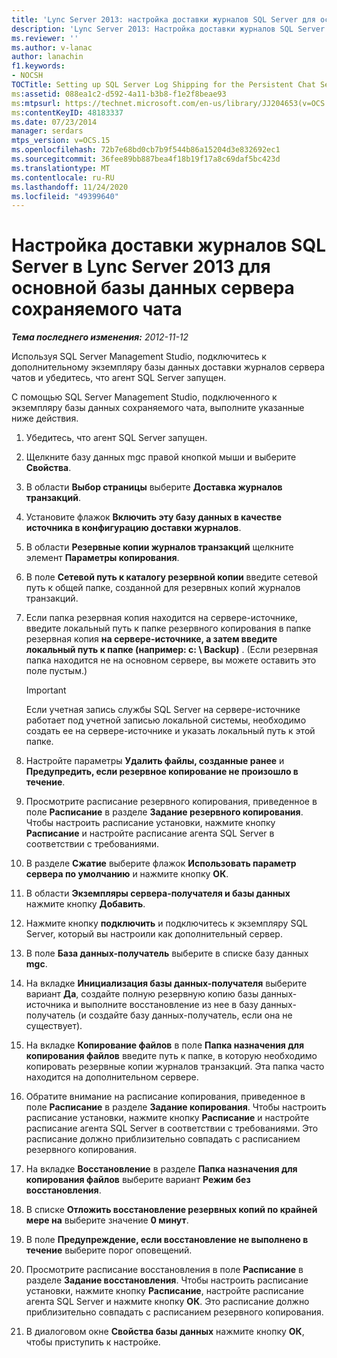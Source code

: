 ```yaml
---
title: 'Lync Server 2013: настройка доставки журналов SQL Server для основной базы данных сервера сохраняемого чата'
description: 'Lync Server 2013: Настройка доставки журналов SQL Server для базы данных сервера сохраняемого чата.'
ms.reviewer: ''
ms.author: v-lanac
author: lanachin
f1.keywords:
- NOCSH
TOCTitle: Setting up SQL Server Log Shipping for the Persistent Chat Server primary database
ms:assetid: 088ea1c2-d592-4a11-b3b8-f1e2f8beae93
ms:mtpsurl: https://technet.microsoft.com/en-us/library/JJ204653(v=OCS.15)
ms:contentKeyID: 48183337
ms.date: 07/23/2014
manager: serdars
mtps_version: v=OCS.15
ms.openlocfilehash: 72b7e68bd0cb7b9f544b86a15204d3e832692ec1
ms.sourcegitcommit: 36fee89bb887bea4f18b19f17a8c69daf5bc423d
ms.translationtype: MT
ms.contentlocale: ru-RU
ms.lasthandoff: 11/24/2020
ms.locfileid: "49399640"
---
```

# <a name="setting-up-sql-server-log-shipping-in-lync-server-2013-for-the-persistent-chat-server-primary-database"></a>Настройка доставки журналов SQL Server в Lync Server 2013 для основной базы данных сервера сохраняемого чата

<div data-xmlns="http://www.w3.org/1999/xhtml">

<div class="topic" data-xmlns="http://www.w3.org/1999/xhtml" data-msxsl="urn:schemas-microsoft-com:xslt" data-cs="https://msdn.microsoft.com/">

<div data-asp="https://msdn2.microsoft.com/asp">



</div>

<div id="mainSection">

<div id="mainBody">

<span> </span>

_**Тема последнего изменения:** 2012-11-12_

Используя SQL Server Management Studio, подключитесь к дополнительному экземпляру базы данных доставки журналов сервера чатов и убедитесь, что агент SQL Server запущен.

С помощью SQL Server Management Studio, подключенного к экземпляру базы данных сохраняемого чата, выполните указанные ниже действия.

1.  Убедитесь, что агент SQL Server запущен.

2.  Щелкните базу данных mgc правой кнопкой мыши и выберите **Свойства**.

3.  В области **Выбор страницы** выберите **Доставка журналов транзакций**.

4.  Установите флажок **Включить эту базу данных в качестве источника в конфигурацию доставки журналов**.

5.  В области **Резервные копии журналов транзакций** щелкните элемент **Параметры копирования**.

6.  В поле **Сетевой путь к каталогу резервной копии** введите сетевой путь к общей папке, созданной для резервных копий журналов транзакций.

7.  Если папка резервная копия находится на сервере-источнике, введите локальный путь к папке резервного копирования в папке резервная копия **на сервере-источнике, а затем введите локальный путь к папке (например: c: \\ Backup)** . (Если резервная папка находится не на основном сервере, вы можете оставить это поле пустым.)
    
    <div>
    

    > [!IMPORTANT]  
    > Если учетная запись службы SQL Server на сервере-источнике работает под учетной записью локальной системы, необходимо создать ее на сервере-источнике и указать локальный путь к этой папке.

    
    </div>

8.  Настройте параметры **Удалить файлы, созданные ранее** и **Предупредить, если резервное копирование не произошло в течение**.

9.  Просмотрите расписание резервного копирования, приведенное в поле **Расписание** в разделе **Задание резервного копирования**. Чтобы настроить расписание установки, нажмите кнопку **Расписание** и настройте расписание агента SQL Server в соответствии с требованиями.

10. В разделе **Сжатие** выберите флажок **Использовать параметр сервера по умолчанию** и нажмите кнопку **ОК**.

11. В области **Экземпляры сервера-получателя и базы данных** нажмите кнопку **Добавить**.

12. Нажмите кнопку **подключить** и подключитесь к экземпляру SQL Server, который вы настроили как дополнительный сервер.

13. В поле **База данных-получатель** выберите в списке базу данных **mgc**.

14. На вкладке **Инициализация базы данных-получателя** выберите вариант **Да**, создайте полную резервную копию базы данных-источника и выполните восстановление из нее в базу данных-получатель (и создайте базу данных-получатель, если она не существует).

15. На вкладке **Копирование файлов** в поле **Папка назначения для копирования файлов** введите путь к папке, в которую необходимо копировать резервные копии журналов транзакций. Эта папка часто находится на дополнительном сервере.

16. Обратите внимание на расписание копирования, приведенное в поле **Расписание** в разделе **Задание копирования**. Чтобы настроить расписание установки, нажмите кнопку **Расписание** и настройте расписание агента SQL Server в соответствии с требованиями. Это расписание должно приблизительно совпадать с расписанием резервного копирования.

17. На вкладке **Восстановление** в разделе **Папка назначения для копирования файлов** выберите вариант **Режим без восстановления**.

18. В списке **Отложить восстановление резервных копий по крайней мере на** выберите значение **0 минут**.

19. В поле **Предупреждение, если восстановление не выполнено в течение** выберите порог оповещений.

20. Просмотрите расписание восстановления в поле **Расписание** в разделе **Задание восстановления**. Чтобы настроить расписание установки, нажмите кнопку **Расписание**, настройте расписание агента SQL Server и нажмите кнопку **ОК**. Это расписание должно приблизительно совпадать с расписанием резервного копирования.

21. В диалоговом окне **Свойства базы данных** нажмите кнопку **ОК**, чтобы приступить к настройке.

</div>

<span> </span>

</div>

</div>

</div>

